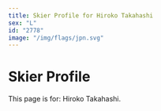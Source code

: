 ```yaml
---
title: Skier Profile for Hiroko Takahashi
sex: "L"
id: "2778"
image: "/img/flags/jpn.svg" 
---
```


# Skier Profile

This page is for: Hiroko Takahashi.
    
